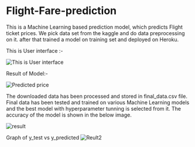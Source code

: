 # Flight-Fare-prediction
This is a Machine Learning based prediction model, which predicts Flight ticket prices. We pick data set from the kaggle and do data preprocessing on it.
after that trained a model on training set and deployed on Heroku.

This is User interface :-

![This is User interface](https://github.com/phet2309/Flight-Ticket-Price-Prediction/blob/master/pic1.png)

Result of Model:-

![Predicted price](https://github.com/phet2309/Flight-Ticket-Price-Prediction/blob/master/pic2.png)

The downloaded data has been processed and stored in final_data.csv file. Final data has been tested and trained on 
various Machine Learning models and the best model with hyperparameter tunning is selected from it. The accuracy of the model is shown in the below image.

![result](https://github.com/phet2309/Flight-Ticket-Price-Prediction/blob/master/result.png)

Graph of y_test vs y_predicted
![Reult2](https://github.com/phet2309/Flight-Ticket-Price-Prediction/blob/master/result2.png)
